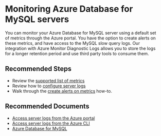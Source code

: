 <properties
    pageTitle="Monitoring Azure Database for MySQL servers"
    description="Monitoring Azure Database for MySQL servers"
    service="microsoft.dbformysql"
    resource="servers"
    authors="TheJY"
    ms.author="jeanyd"
    displayOrder="20"
    selfHelpType="resource"
    supportTopicIds="32640093"
    resourceTags="servers, databases"
    productPesIds="16221"
    cloudEnvironments="public"
    articleId="48b86d06-43de-4a1c-b257-c3e70a159ab4"
/>

# Monitoring Azure Database for MySQL servers

You can monitor your Azure Database for MySQL server using a default set of metrics through the Azure portal. You have the option to create alerts on these metrics, and have access to the MySQL slow query logs. Our integration with Azure Monitor Diagnostic Logs allows you to store the logs for a longer retention period and use third party tools to consume them.

## **Recommended Steps**

* Review the [supported list of metrics](https://docs.microsoft.com/azure/mysql/concepts-monitoring)
* Review how to [configure server logs](https://docs.microsoft.com/azure/mysql/concepts-server-logs)
* Walk through the [create alerts on metrics](https://docs.microsoft.com/azure/mysql/howto-alert-on-metric) how-to.

## **Recommended Documents**

* [Access server logs from the Azure portal](https://docs.microsoft.com/azure/mysql/howto-configure-server-logs-in-portal)<br>
* [Access server logs from the Azure CLI](https://docs.microsoft.com/azure/mysql/howto-configure-server-logs-in-cli)<br>
* [Azure Database for MySQL](https://docs.microsoft.com/azure/mysql/)
